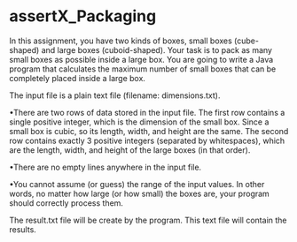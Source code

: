 # assertX_Packaging
In this assignment, you have two kinds of boxes, small boxes (cube-shaped) and large boxes (cuboid-shaped).  Your task is to pack as many small boxes as possible inside a large box.  You are going to write a Java program that calculates the maximum number of small boxes that can be completely placed inside a large box.

The input file is a plain text file (filename: dimensions.txt).

•There are two rows of data stored in the input file.  The first row contains a single positive integer, which is the dimension of the small box.  Since a small box is cubic, so its length, width, and height are the same.  The second row contains exactly 3 positive integers (separated by whitespaces), which are the length, width, and height of the large boxes (in that order).

•There are no empty lines anywhere in the input file.

•You cannot assume (or guess) the range of the input values.  In other words, no matter how large (or how small) the boxes are, your program should correctly process them.

The result.txt file will be create by the program. This text file will contain the results.

